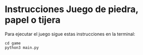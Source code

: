 # Instrucciones Juego de piedra, papel o tijera

Para ejecutar el juego sigue estas instrucciones en la terminal:

```
cd game
python3 main.py
```